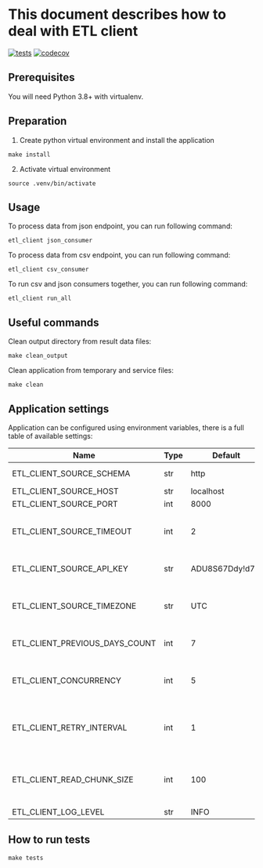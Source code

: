 # This document describes how to deal with ETL client

[![tests](https://github.com/AndreyKuchko/etl_client/actions/workflows/tests.yml/badge.svg)](https://github.com/AndreyKuchko/etl_client/actions/workflows/tests.yml)
[![codecov](https://codecov.io/gh/AndreyKuchko/etl_client/graph/badge.svg?token=OJQ9EP50Q6)](https://codecov.io/gh/AndreyKuchko/etl_client)

## Prerequisites

You will need Python 3.8+ with virtualenv.

## Preparation

1. Create python virtual environment and install the application
```shell
make install
```
2. Activate virtual environment
```shell
source .venv/bin/activate
```

## Usage

To process data from json endpoint, you can run following command:
```shell
etl_client json_consumer
```
To process data from csv endpoint, you can run following command:
```shell
etl_client csv_consumer
```
To run csv and json consumers together, you can run following command:
```shell
etl_client run_all
```

## Useful commands

Clean output directory from result data files:
```shell
make clean_output
```
Clean application from temporary and service files:
```shell
make clean
```

## Application settings

Application can be configured using environment variables, there is a full table of
available settings:

Name                           | Type | Default         | Description
-------------------------------|------|-----------------|-----------------------------------------------------------------
ETL_CLIENT_SOURCE_SCHEMA       | str  | http            | Schema of source url
ETL_CLIENT_SOURCE_HOST         | str  | localhost       | Source host
ETL_CLIENT_SOURCE_PORT         | int  | 8000            | Source port
ETL_CLIENT_SOURCE_TIMEOUT      | int  | 2               | Timeout for source requests(in seconds)
ETL_CLIENT_SOURCE_API_KEY      | str  | ADU8S67Ddy!d7f? | Api key for source requests
ETL_CLIENT_SOURCE_TIMEZONE     | str  | UTC             | Timezone of source server. Used as a fallback
ETL_CLIENT_PREVIOUS_DAYS_COUNT | int  | 7               | How many days with date to get
ETL_CLIENT_CONCURRENCY         | int  | 5               | How many processors should work in parallel
ETL_CLIENT_RETRY_INTERVAL      | int  | 1               | How long does it wait to retry failed request(in seconds)
ETL_CLIENT_READ_CHUNK_SIZE     | int  | 100             | How many line to use per iteration over document(only for csv)
ETL_CLIENT_LOG_LEVEL           | str  | INFO            | Logging level

## How to run tests
```shell
make tests
```
